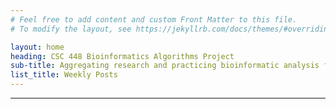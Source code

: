 ```yaml
---
# Feel free to add content and custom Front Matter to this file.
# To modify the layout, see https://jekyllrb.com/docs/themes/#overriding-theme-defaults

layout: home
heading: CSC 448 Bioinformatics Algorithms Project
sub-title: Aggregating research and practicing bioinformatic analysis for COVID-19
list_title: Weekly Posts
---
```


---